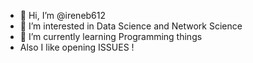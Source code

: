 - 👋 Hi, I’m @ireneb612
- 👀 I’m interested in Data Science and Network Science
- 🌱 I’m currently learning Programming things 
- Also I like opening ISSUES !
